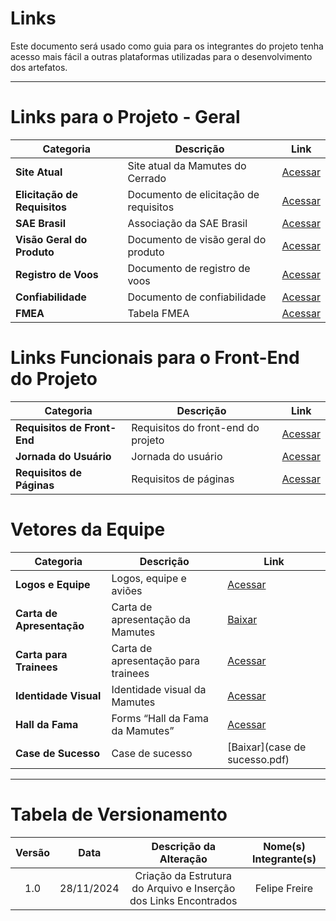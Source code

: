 # Links

Este documento será usado como guia para os integrantes do projeto tenha acesso mais fácil a outras plataformas utilizadas para o desenvolvimento dos artefatos. 

---


# Links para o Projeto - Geral

| Categoria                           | Descrição                                     | Link                                                                                                                                  |
|-------------------------------------|-----------------------------------------------|--------------------------------------------------------------------------------------------------------------------------------------|
| **Site Atual**                      | Site atual da Mamutes do Cerrado              | [Acessar](https://mamutesdocerrado.webnode.page/)                                                                                   |
| **Elicitação de Requisitos**        | Documento de elicitação de requisitos         | [Acessar](https://docs.google.com/document/d/1eGJ4LhoUw1M0hPvZ-4pN6PB24M3ZMEUiX7HHRNB67Go/edit?usp=sharing)                        |
| **SAE Brasil**                      | Associação da SAE Brasil                      | [Acessar](https://www.aeroct.com.br/main/)                                                                                          |
| **Visão Geral do Produto**          | Documento de visão geral do produto           | [Acessar](https://docs.google.com/document/d/1aETghaZvt51cSd-M-z4xaXjYJR4o9lzZ/edit?usp=drive_link&ouid=103156588424909059898)      |
| **Registro de Voos**                | Documento de registro de voos                 | [Acessar](https://unbbr-my.sharepoint.com/:x:/g/personal/211039475_aluno_unb_br/EXe5iL5ZpN9PrWY_d1RwcPkBjdai71m9HT1Hf9pl4Ykdtg?e=RSxgpv&CID=52367319-d573-2829-5918-ff826c14f1e4) |
| **Confiabilidade**                  | Documento de confiabilidade                   | [Acessar](https://unbbr-my.sharepoint.com/:x:/g/personal/211039475_aluno_unb_br/EbmijmhQ8oxDqLiCq4aBGXgBklqS-087RaNaLTouaGDmkQ?rtime=ukoS-zYP3Ug) |
| **FMEA**                            | Tabela FMEA                                   | [Acessar](https://drive.google.com/drive/folders/13MhOG4tuQMfC5uhNSO4BLevcbZqCPCq0)                                                 |

# Links Funcionais para o Front-End do Projeto

| Categoria                | Descrição                                     | Link                                                                                                                                  |
|--------------------------|-----------------------------------------------|--------------------------------------------------------------------------------------------------------------------------------------|
| **Requisitos de Front-End** | Requisitos do front-end do projeto          | [Acessar](https://www.canva.com/design/DAFQo7YpQgk/8aGu1jU3FS_afrScamCT4A/edit)                                                      |
| **Jornada do Usuário**   | Jornada do usuário                            | [Acessar](https://www.canva.com/design/DAFQo7YpQgk/8aGu1jU3FS_afrScamCT4A/edit)                                                      |
| **Requisitos de Páginas**| Requisitos de páginas                         | [Acessar](https://docs.google.com/document/d/1kDp9HKBoK-4CKxUfCm3X-8PvnqyY_zZ2xrZw05No-v8/edit?usp=sharing)                          |

# Vetores da Equipe

| Categoria                           | Descrição                                     | Link                                                                                                                                  |
|-------------------------------------|-----------------------------------------------|--------------------------------------------------------------------------------------------------------------------------------------|
| **Logos e Equipe**                  | Logos, equipe e aviões                        | [Acessar](https://drive.google.com/drive/folders/1PDakYyq3HlnOjbSQdcVYyuiaWwMWpDyG)                                                  |
| **Carta de Apresentação**           | Carta de apresentação da Mamutes              | [Baixar](Carta_de_apresentacao_2024.1_att.pdf)                                                                                      |
| **Carta para Trainees**             | Carta de apresentação para trainees           | [Acessar](https://www.canva.com/design/DAFQo7YpQgk/8aGu1jU3FS_afrScamCT4A/edit)                                                      |
| **Identidade Visual**               | Identidade visual da Mamutes                  | [Acessar](https://www.canva.com/design/DAF8VR2Xxk8/_4jApDRMv2dSSKxfq5o1mw/edit)                                                      |
| **Hall da Fama**                    | Forms “Hall da Fama da Mamutes”               | [Acessar](https://docs.google.com/forms/d/e/1FAIpQLSeWypugBla9NkrbHpuS2zU-Xz-fnrAjlXEt8TosyV63FRndrw/viewform)                       |
| **Case de Sucesso**                 | Case de sucesso                               | [Baixar](case de sucesso.pdf)                                                                                                       |


---
# Tabela de Versionamento 

| Versão | Data | Descrição da Alteração | Nome(s) Integrante(s) |
| :----: | :--: | :--------------------: | :-------------------: |
| 1.0 | 28/11/2024 | Criação da Estrutura do Arquivo e Inserção dos Links Encontrados | Felipe Freire |